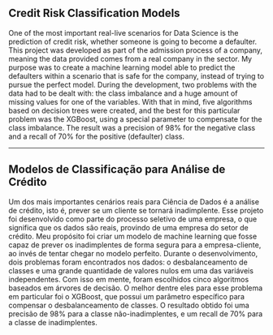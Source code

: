## Credit Risk Classification Models

One of the most important real-live scenarios for Data Science is the prediction of credit risk, whether someone is going to become a defaulter. This project was developed as part of the admission process of a company, meaning the data provided comes from a real company in the sector. My purpose was to create a machine learning model able to predict the defaulters within a scenario that is safe for the company, instead of trying to pursue the perfect model. During the development, two problems with the data had to be dealt with: the class imbalance and a huge amount of missing values for one of the variables. With that in mind, five algorithms based on decision trees were created, and the best for this particular problem was the XGBoost, using a special parameter to compensate for the class imbalance. The result was a precision of 98% for the negative class and a recall of 70% for the positive (defaulter) class.

---

## Modelos de Classificação para Análise de Crédito

Um dos mais importantes cenários reais para Ciência de Dados é a análise de crédito, isto é, prever se um cliente se tornará inadimplente. Esse projeto foi desenvolvido como parte do processo seletivo de uma empresa, o que significa que os dados são reais, provindo de uma empresa do setor de crédito. Meu propósito foi criar um modelo de machine learning que fosse capaz de prever os inadimplentes de forma segura para a empresa-cliente, ao invés de tentar chegar no modelo perfeito. Durante o desenvolvimento, dois problemas foram encontrados nos dados: o desbalanceamento de classes e uma grande quantidade de valores nulos em uma das variáveis independentes. Com isso em mente, foram escolhidos cinco algoritmos baseados em árvores de decisão. O melhor dentre eles para esse problema em particular foi o XGBoost, que possui um parâmetro específico para compensar o desbalanceamento de classes. O resultado obtido foi uma precisão de 98% para a classe não-inadimplentes, e um recall de 70% para a classe de inadimplentes.
